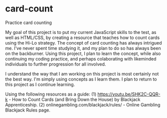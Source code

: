 # card-count
Practice card counting

My goal of this project is to put my current JavaScript skills to the test, as well as HTML/CSS, by creating a resource that teaches how to count cards using the Hi-Lo strategy. The concept of card counting has always intrigued me. I've never spent time studying it, and my plan to do so has always been on the backburner. Using this project, I plan to learn the concept, while also continuing my coding practice, and perhaps colaborating with likeminded individuals to further progression for all involved.

I understand the way that I am working on this project is most certainly not the best way. I'm simply using concepts as I learn them. I plan to return to this project as I continue learning.

Using the following resources as a guide: (1) https://youtu.be/SHK2C-QQR-k - How to Count Cards (and Bring Down the House) by Blackjack Apprenticeship. (2) onlinegambling.com/blackjack/rules/ - Online Gambling Blackjack Rules page.
